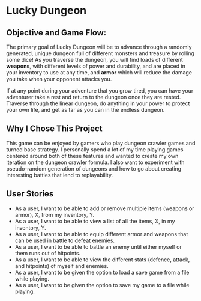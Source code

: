 # Lucky Dungeon

## Objective and Game Flow:

The primary goal of Lucky Dungeon will be to advance through a randomly
generated, unique dungeon full of different monsters and treasure by
rolling some dice! As you traverse the dungeon, you will find loads
of different **weapons**, with different levels of power and durability,
and are placed in your inventory to use at any time, and **armor** which
will reduce the damage you take when your opponent attacks you.

If at any point during your adventure that you grow tired, you can
have your adventurer take a rest and return to the dungeon once they
are rested. Traverse through the linear dungeon, do anything in your
power to protect your own life, and get as far as you can in the endless
dungeon.

## Why I Chose This Project

This game can be enjoyed by gamers who play dungeon crawler games and
turned base strategy. I personally spend a lot of my time playing
games centered around both of these features and wanted to create my own
iteration on the dungeon crawler formula. I also want to experiment with
pseudo-random generation of dungeons and how to go about creating
interesting battles that lend to replayability.

## User Stories
- As a user, I want to be able to add or remove multiple items (weapons or armor),
  X, from my inventory, Y.
- As a user, I want to be able to view a list of all the items, X, in my inventory, Y.
- As a user, I want to be able to equip different armor and weapons that can be used in battle
  to defeat enemies.
- As a user, I want to be able to battle an enemy until either myself or them runs out of hitpoints.
- As a user, I want to be able to view the different stats (defence, attack, and hitpoints) of
  myself and enemies.
- As a user, I want to be given the option to load a save game from a file while playing.
- As a user, I want to be given the option to save my game to a file while playing.
